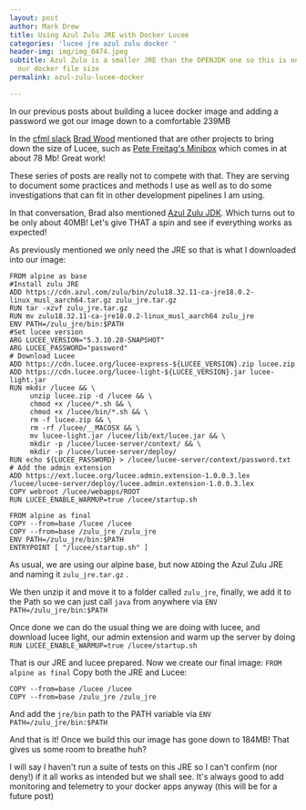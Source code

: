 ```yaml
---
layout: post
author: Mark Drew
title: Using Azul Zulu JRE with Docker Lucee
categories: 'lucee jre azul zulu docker '
header-img: img/img_0474.jpeg
subtitle: Azul Zulu is a smaller JRE than the OPENJDK one so this is one way to reduce
  our docker file size
permalink: azul-zulu-lucee-docker

---
```

In our previous posts about building a lucee docker image and adding a password we got our image down to a comfortable 239MB

In the [cfml slack](https://app.slack.com/) [Brad Wood](https://twitter.com/bdw429s) mentioned that are other projects to bring down the size of Lucee, such as [Pete Freitag's Minibox]() which comes in at about 78 Mb! Great work!

These series of posts are really not to compete with that. They are serving to document some practices and methods I use as well as to do some investigations that can fit in other development pipelines I am using.

In that conversation, Brad also mentioned [Azul Zulu JDK](https://www.azul.com/downloads/?package=jdk). Which turns out to be only about 40MB! Let's give THAT a spin and see if everything works as expected!

As previously mentioned we only need the JRE so that is what I downloaded into our image:

    FROM alpine as base
    #Install zulu JRE
    ADD https://cdn.azul.com/zulu/bin/zulu18.32.11-ca-jre18.0.2-linux_musl_aarch64.tar.gz zulu_jre.tar.gz
    RUN tar -xzvf zulu_jre.tar.gz
    RUN mv zulu18.32.11-ca-jre18.0.2-linux_musl_aarch64 zulu_jre
    ENV PATH=/zulu_jre/bin:$PATH
    #Set lucee version
    ARG LUCEE_VERSION="5.3.10.28-SNAPSHOT"
    ARG LUCEE_PASSWORD="password"
    # Download Lucee
    ADD https://cdn.lucee.org/lucee-express-${LUCEE_VERSION}.zip lucee.zip
    ADD https://cdn.lucee.org/lucee-light-${LUCEE_VERSION}.jar lucee-light.jar
    RUN mkdir /lucee && \
         unzip lucee.zip -d /lucee && \
         chmod +x /lucee/*.sh && \
         chmod +x /lucee/bin/*.sh && \
         rm -f lucee.zip && \
         rm -rf /lucee/__MACOSX && \
         mv lucee-light.jar /lucee/lib/ext/lucee.jar && \
         mkdir -p /lucee/lucee-server/context/ && \
         mkdir -p /lucee/lucee-server/deploy/
    RUN echo ${LUCEE_PASSWORD} > /lucee/lucee-server/context/password.txt 
    # Add the admin extension
    ADD https://ext.lucee.org/lucee.admin.extension-1.0.0.3.lex /lucee/lucee-server/deploy/lucee.admin.extension-1.0.0.3.lex
    COPY webroot /lucee/webapps/ROOT
    RUN LUCEE_ENABLE_WARMUP=true /lucee/startup.sh
    
    FROM alpine as final
    COPY --from=base /lucee /lucee
    COPY --from=base /zulu_jre /zulu_jre
    ENV PATH=/zulu_jre/bin:$PATH
    ENTRYPOINT [ "/lucee/startup.sh" ]

As usual, we are using our alpine base, but now `ADD`ing the Azul Zulu JRE and naming it `zulu_jre.tar.gz` .

We then unzip it and move it to a folder called `zulu_jre`, finally, we add it to the Path so we can just call `java` from anywhere via `ENV PATH=/zulu_jre/bin:$PATH`

Once done we can do the usual thing we are doing with lucee, and download lucee light, our admin extension and warm up the server by doing `RUN LUCEE_ENABLE_WARMUP=true /lucee/startup.sh`

That is our JRE and lucee prepared. Now we create our final image: `FROM alpine as final` Copy both the JRE and Lucee:

    COPY --from=base /lucee /lucee
    COPY --from=base /zulu_jre /zulu_jre

And add the `jre/bin` path to the PATH variable via `ENV PATH=/zulu_jre/bin:$PATH`

And that is it! Once we build this our image has gone down to 184MB! That gives us some room to breathe huh?

I will say I haven't run a suite of tests on this JRE so I can't confirm (nor deny!) if it all works as intended but we shall see. It's always good to add monitoring and telemetry to your docker apps anyway (this will be for a future post)